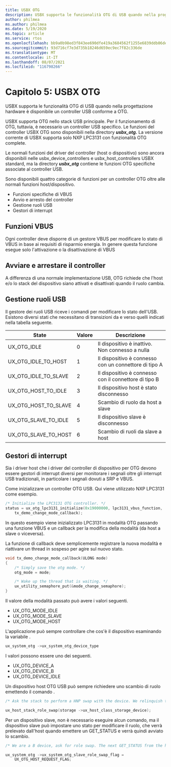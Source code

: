 ```yaml
---
title: USBX OTG
description: USBX supporta le funzionalità OTG di USB quando nella progettazione hardware è disponibile un controller USB conforme a OTG.
author: philmea
ms.author: philmea
ms.date: 5/19/2020
ms.topic: article
ms.service: rtos
ms.openlocfilehash: bb9a0b98ed3f843ee690dfe419a3684562f1255e6839ddb06ded9d8f6023adcc
ms.sourcegitcommit: 93d716cf7e3d735b18246d659ec9ec7f82c336de
ms.translationtype: MT
ms.contentlocale: it-IT
ms.lasthandoff: 08/07/2021
ms.locfileid: "116798266"
---
```

# <a name="chapter-5-usbx-otg"></a>Capitolo 5: USBX OTG

USBX supporta le funzionalità OTG di USB quando nella progettazione hardware è disponibile un controller USB conforme a OTG.

USBX supporta OTG nello stack USB principale. Per il funzionamento di OTG, tuttavia, è necessario un controller USB specifico. Le funzioni del controller USBX OTG sono disponibili nella directory ***usbx_otg.*** La versione corrente di USBX supporta solo NXP LPC3131 con funzionalità OTG complete.

Le normali funzioni del driver del controller (host o dispositivo) sono ancora disponibili nelle usbx_device_controllers e usbx_host_controllers USBX standard, ma la directory ***usbx_otg*** contiene le funzioni OTG specifiche associate al controller USB.

Sono disponibili quattro categorie di funzioni per un controller OTG oltre alle normali funzioni host/dispositivo.

- Funzioni specifiche di VBUS
- Avvio e arresto del controller
- Gestione ruoli USB
- Gestori di interrupt

## <a name="vbus-functions"></a>Funzioni VBUS

Ogni controller deve disporre di un gestore VBUS per modificare lo stato di VBUS in base ai requisiti di risparmio energia. In genere questa funzione esegue solo l'attivazione o la disattivazione di VBUS

## <a name="start-and-stop-the-controller"></a>Avviare e arrestare il controller

A differenza di una normale implementazione USB, OTG richiede che l'host e/o lo stack del dispositivo siano attivati e disattivati quando il ruolo cambia.

## <a name="usb-role-manager"></a>Gestione ruoli USB

Il gestore dei ruoli USB riceve i comandi per modificare lo stato dell'USB. Esistono diversi stati che necessitano di transizioni da e verso quelli indicati nella tabella seguente.

| State                    | Valore | Descrizione                                           |
| ------------------------ | ----- | ----------------------------------------------------- |
| UX_OTG_IDLE            | 0     | Il dispositivo è inattivo. Non connesso a nulla |
| UX_OTG_IDLE_TO_HOST  | 1     | Il dispositivo è connesso con un connettore di tipo A             |
| UX_OTG_IDLE_TO_SLAVE | 2     | Il dispositivo è connesso con il connettore di tipo B             |
| UX_OTG_HOST_TO_IDLE  | 3     | Il dispositivo host è stato disconnesso                          |
| UX_OTG_HOST_TO_SLAVE | 4     | Scambio di ruolo da host a slave                          |
| UX_OTG_SLAVE_TO_IDLE | 5     | Il dispositivo slave è disconnesso                          |
| UX_OTG_SLAVE_TO_HOST | 6     | Scambio di ruoli da slave a host                          |

## <a name="interrupt-handlers"></a>Gestori di interrupt

Sia i driver host che i driver del controller di dispositivo per OTG devono essere gestori di interrupt diversi per monitorare i segnali oltre gli interrupt USB tradizionali, in particolare i segnali dovuti a SRP e VBUS.

Come inizializzare un controller OTG USB. Qui viene utilizzato NXP LPC3131 come esempio.

```C
/* Initialize the LPC3131 OTG controller. */
status = ux_otg_lpc3131_initialize(0x19000000, lpc3131_vbus_function,
    tx_demo_change_mode_callback);
```

In questo esempio viene inizializzato LPC3131 in modalità OTG passando una funzione VBUS e un callback per la modifica della modalità (da host a slave o viceversa).

La funzione di callback deve semplicemente registrare la nuova modalità e riattivare un thread in sospeso per agire sul nuovo stato.

```C
void tx_demo_change_mode_callback(ULONG mode)
{
    /* Simply save the otg mode. */
    otg_mode = mode;

    /* Wake up the thread that is waiting. */
    ux_utility_semaphore_put(&mode_change_semaphore);
}
```

Il valore della modalità passato può avere i valori seguenti.

- UX_OTG_MODE_IDLE
- UX_OTG_MODE_SLAVE
- UX_OTG_MODE_HOST

L'applicazione può sempre controllare che cos'è il dispositivo esaminando la variabile .

```C
ux_system_otg ->ux_system_otg_device_type
```

I valori possono essere uno dei seguenti.

- UX_OTG_DEVICE_A
- UX_OTG_DEVICE_B
- UX_OTG_DEVICE_IDLE

Un dispositivo host OTG USB può sempre richiedere uno scambio di ruolo emettendo il comando .

```C
/* Ask the stack to perform a HNP swap with the device. We relinquish the host role to A device. */

ux_host_stack_role_swap(storage ->ux_host_class_storage_device);
```

Per un dispositivo slave, non è necessario eseguire alcun comando, ma il dispositivo slave può impostare uno stato per modificare il ruolo, che verrà prelevato dall'host quando emettere un GET_STATUS e verrà quindi avviato lo scambio.

```C
/* We are a B device, ask for role swap. The next GET_STATUS from the host will get the status change and do the HNP. */

ux_system_otg ->ux_system_otg_slave_role_swap_flag =
    UX_OTG_HOST_REQUEST_FLAG;
```
